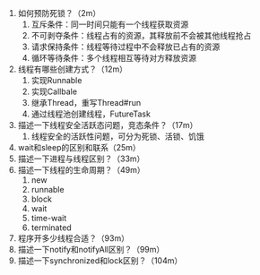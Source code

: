 1. 如何预防死锁？（2m）
    1. 互斥条件：同一时间只能有一个线程获取资源
    1. 不可剥夺条件：线程占有的资源，其释放前不会被其他线程抢占
    1. 请求保持条件：线程等待过程中不会释放已占有的资源
    1. 循环等待条件：多个线程相互等待对方释放资源
1. 线程有哪些创建方式？（12m）
    1. 实现Runnable
    1. 实现Callbale
    1. 继承Thread，重写Thread#run
    1. 通过线程池创建线程，FutureTask
1. 描述一下线程安全活跃态问题，竞态条件？（17m）
    1. 线程安全的活跃性问题，可分为死锁、活锁、饥饿
1. wait和sleep的区别和联系（25m）
1. 描述一下进程与线程区别？（33m）
1. 描述一下线程的生命周期？（49m）
    1. new
    1. runnable
    1. block
    1. wait
    1. time-wait
    1. terminated
1. 程序开多少线程合适？（93m）
1. 描述一下notify和notifyAll区别？（99m）
1. 描述一下synchronized和lock区别？（104m）
